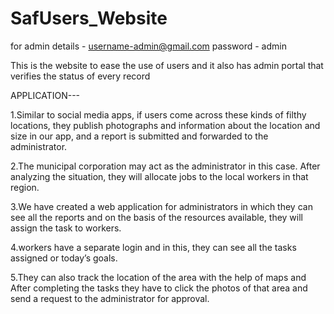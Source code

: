 # SafUsers_Website
for admin details -  username-admin@gmail.com   password - admin


This is the website to ease the use of users and it also has admin portal that verifies the status of every record

APPLICATION---

1.Similar to social media apps, if users come across these kinds of filthy locations, they publish photographs and information about the location and size in our app, and a report is submitted and forwarded to the administrator.

2.The municipal corporation may act as the administrator in this case. After analyzing the situation, they will allocate jobs to the local workers in that region.

3.We have created a web application for administrators in which they can see all the reports and on the basis of the resources available, they will assign the task to workers.

4.workers have a separate login and in this, they can see all the tasks assigned or today’s goals.

5.They can also track the location of the area with the help of maps and After completing the tasks they have to click the photos of that area and send a request to the administrator for approval.
